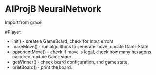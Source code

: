 # AIProjB NeuralNetwork
Import from grade

#Player:
- init() - create a GameBoard, check for input errors
- makeMove() - run algorithms to generate move, update Game State
- opponentMove() - check if move is legal, check how many hexagons captured, update Game state
- getWinner() - check board configuration, and game state
- printBoard() - print the board.
